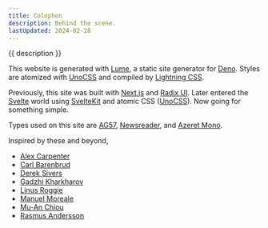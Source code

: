 ```yaml
---
title: Colophon
description: Behind the scene.
lastUpdated: 2024-02-28
---
```


{{ description }}

This website is generated with [Lume](https://lume.land), a static site generator for [Deno](https://deno.com). Styles are atomized with [UnoCSS](https://unocss.dev) and compiled by [Lightning CSS](https://lightningcss.dev).

Previously, this site was built with [Next.js](https://nextjs.org) and [Radix UI](https://www.radix-ui.com). Later entered the [Svelte](https://svelte.dev) world using [SvelteKit](https://kit.svelte.dev) and atomic CSS ([UnoCSS](https://unocss.dev)). Now going for something simple.

Types used on this site are [AG57](https://github.com/neueneue/AG57), [Newsreader](https://www.productiontype.com/family/newsreader), and [Azeret Mono](https://azeret.displaay.net).

Inspired by these and beyond,

- [Alex Carpenter](https://alexcarpenter.me/)
- [Carl Barenbrud](https://carlbarenbrug.com)
- [Derek Sivers](https://sive.rs)
- [Gadzhi Kharkharov](https://kkga.me)
- [Linus Roggie](https://linusrogge.com)
- [Manuel Moreale](https://manuelmoreale.com)
- [Mu-An Chiou](https://muan.co/)
- [Rasmus Andersson](https://rsms.me)
